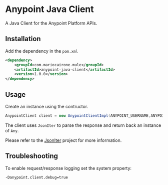 # Anypoint Java Client

A Java Client for the Anypoint Platform APIs.

## Installation

Add the dependency in the `pom.xml`

```xml
<dependency>
    <groupId>com.mariocairone.mule</groupId>
    <artifactId>anypoint-java-client</artifactId>
    <version>1.0.0</version>
</dependency>
```

## Usage

Create an instance using the contructor.

```java
AnypointClient client = new AnypointClientImpl(ANYPOINT_USERNAME,ANYPOINT_PASSWORD);
```
The client uses `JsonIter` to parse the response and return back an instance of `Any`. 

Please refer to the [JsonIter](https://jsoniter.com/) project for more information.

## Troubleshooting

To enable request/response logging set the system property:
```text
-Danypoint.client.debug=true
``` 
